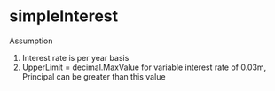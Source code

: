 # simpleInterest

Assumption 
1. Interest rate is per year basis
2. UpperLimit = decimal.MaxValue for variable interest rate of 0.03m, Principal can be greater than this value
